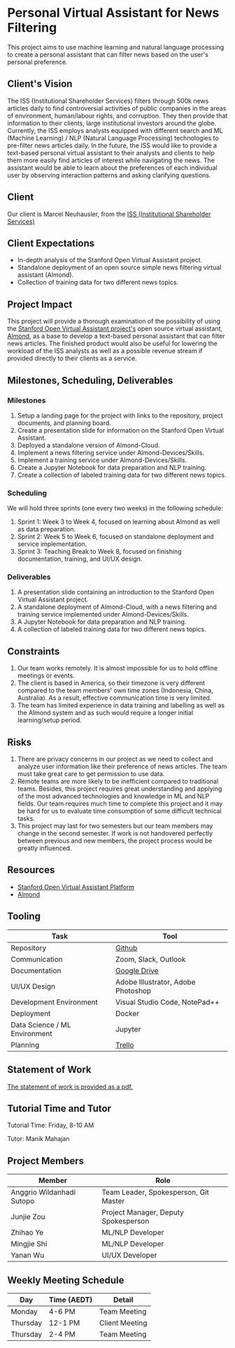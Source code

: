 # Personal Virtual Assistant for News Filtering
This project aims to use machine learning and natural language processing to create a personal assistant that can filter news based on the user's personal preference.

## Client's Vision
The ISS (Institutional Shareholder Services) filters through 500k news articles daily to find controversial activities of public companies in the areas of environment, human/labour rights, and corruption. They then provide that information to their clients, large institutional investors around the globe. Currently, the ISS employs analysts equipped with different search and ML (Machine Learning) / NLP (Natural Language Processing) technologies to pre-filter news articles daily. In the future, the ISS would like to provide a text-based personal virtual assistant to their analysts and clients to help them more easily find articles of interest while navigating the news. The assistant would be able to learn about the preferences of each individual user by observing interaction patterns and asking clarifying questions.

## Client
Our client is Marcel Neuhausler, from the
[ISS (Institutional Shareholder Services)](https://www.issgovernance.com/)

## Client Expectations
- In-depth analysis of the Stanford Open Virtual Assistant project.
- Standalone deployment of an open source simple news filtering virtual assistant (Almond).
- Collection of training data for two different news topics.

## Project Impact
This project will provide a thorough examination of the possibility of using the [Stanford Open Virtual Assistant project's](https://oval.cs.stanford.edu/) open source virtual assistant, [Almond](https://almond.stanford.edu/), as a base to develop a  text-based personal assistant that can filter news articles. The finished product would also be useful for lowering the workload of the ISS analysts as well as a possible revenue stream if provided directly to their clients as a service.

## Milestones, Scheduling, Deliverables
### Milestones
1. Setup a landing page for the project with links to the repository, project documents, and planning board.
2. Create a presentation slide for information on the Stanford Open Virtual Assistant.
3. Deployed a standalone version of Almond-Cloud.
4. Implement a news filtering service under Almond-Devices/Skills.
5. Implement a training service under Almond-Devices/Skills.
6. Create a Jupyter Notebook for data preparation and NLP training.
7. Create a collection of labeled training data for two different news topics.

### Scheduling
We will hold three sprints (one every two weeks) in the following schedule:
1. Sprint 1: Week 3 to Week 4, focused on learning about Almond as well as data preparation.
2. Sprint 2: Week 5 to Week 6, focused on standalone deployment and service implementation.
3. Sprint 3: Teaching Break to Week 8, focused on finishing documentation, training, and UI/UX design.


### Deliverables
1. A presentation slide containing an introduction to the Stanford Open Virtual Assistant project.
2. A standalone deployment of Almond-Cloud, with a news filtering and training service implemented under Almond-Devices/Skills.
3. A Jupyter Notebook for data preparation and NLP training.
4. A collection of labeled training data for two different news topics.

## Constraints
1. Our team works remotely. It is almost impossible for us to hold offline meetings or events.
2. The client is based in America, so their timezone is very different compared to the team members' own time zones (Indonesia, China, Australia). As a result, effective communication time is very limited.
3. The team has limited experience in data training and labelling as well as the Almond system and as such would require a longer initial learning/setup period.


## Risks
1. There are privacy concerns in our project as we need to collect and analyze user information like their preference of news articles. The team must take great care to get permission to use data. 
2. Remote teams are more likely to be inefficient compared to traditional teams. Besides, this project requires great understanding and applying of the most advanced technologies and knowledge in ML and NLP fields. Our team requires much time to complete this project and it may be hard for us to evaluate time consumption of some difficult technical tasks.
3. This project may last for two semesters but our team members may change in the second semester. If work is not handovered perfectly between previous and new members, the project process would be greatly influenced.

## Resources
- [Stanford Open Virtual Assistant Platform](https://oval.cs.stanford.edu/)
- [Almond](https://almond.stanford.edu/)

## Tooling
Task | Tool
-----------|-------
Repository | [Github](https://github.com/TechLauncher-its-personal/Personal-Virtual-Assistant-for-News-Filtering)
Communication | Zoom, Slack, Outlook
Documentation | [Google Drive](https://drive.google.com/drive/folders/1ZKMCHTSK-XWvk-Dr2QA7UVDye39tRWGh)
UI/UX Design | Adobe Illustrator, Adobe Photoshop
Development Environment | Visual Studio Code, NotePad++
Deployment | Docker
Data Science / ML Environment | Jupyter
Planning | [Trello](https://trello.com/b/SmIMQxOa/its-personal)

## Statement of Work
[The statement of work is provided as a pdf.](https://drive.google.com/file/d/1JNqibPjaK--HdEf1ZZ0-wiybrKU3Hl51/view?usp=sharing)

## Tutorial Time and Tutor
Tutorial Time: Friday, 8-10 AM

Tutor: Manik Mahajan

## Project Members
Member | Role
-------|-----
Anggrio Wildanhadi Sutopo | Team Leader, Spokesperson, Git Master
Junjie Zou | Project Manager, Deputy Spokesperson
Zhihao Ye | ML/NLP Developer
Mingjie Shi | ML/NLP Developer
Yanan Wu | UI/UX Developer

## Weekly Meeting Schedule
Day | Time (AEDT) | Detail
----|------|-------
Monday | 4-6 PM | Team Meeting
Thursday | 12-1 PM | Client Meeting
Thursday | 2-4 PM | Team Meeting